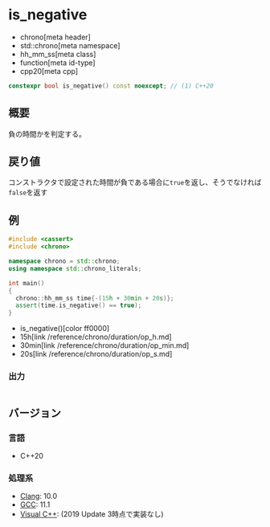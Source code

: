 # is_negative
* chrono[meta header]
* std::chrono[meta namespace]
* hh_mm_ss[meta class]
* function[meta id-type]
* cpp20[meta cpp]

```cpp
constexpr bool is_negative() const noexcept; // (1) C++20
```

## 概要
負の時間かを判定する。


## 戻り値
コンストラクタで設定された時間が負である場合に`true`を返し、そうでなければ`false`を返す

## 例
```cpp example
#include <cassert>
#include <chrono>

namespace chrono = std::chrono;
using namespace std::chrono_literals;

int main()
{
  chrono::hh_mm_ss time{-(15h + 30min + 20s)};
  assert(time.is_negative() == true);
}
```
* is_negative()[color ff0000]
* 15h[link /reference/chrono/duration/op_h.md]
* 30min[link /reference/chrono/duration/op_min.md]
* 20s[link /reference/chrono/duration/op_s.md]

### 出力
```
```

## バージョン
### 言語
- C++20

### 処理系
- [Clang](/implementation.md#clang): 10.0
- [GCC](/implementation.md#gcc): 11.1
- [Visual C++](/implementation.md#visual_cpp): (2019 Update 3時点で実装なし)
